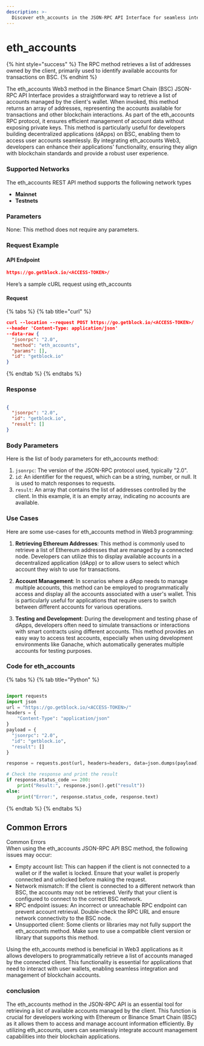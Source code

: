 ```yaml
---
description: >-
  Discover eth_accounts in the JSON-RPC API Interface for seamless interaction with Binance Smart Chain accounts.
---
```


# eth_accounts

{% hint style="success" %}
The RPC method retrieves a list of addresses owned by the client, primarily used to identify available accounts for transactions on BSC.&#x20;
{% endhint %}

The eth_accounts Web3 method in the Binance Smart Chain (BSC) JSON-RPC API Interface provides a straightforward way to retrieve a list of accounts managed by the client's wallet. When invoked, this method returns an array of addresses, representing the accounts available for transactions and other blockchain interactions. As part of the eth_accounts RPC protocol, it ensures efficient management of account data without exposing private keys. This method is particularly useful for developers building decentralized applications (dApps) on BSC, enabling them to access user accounts seamlessly. By integrating eth_accounts Web3, developers can enhance their applications' functionality, ensuring they align with blockchain standards and provide a robust user experience.

### Supported Networks

The eth_accounts REST API method supports the following network types
- **Mainnet**
- **Testnets**

### Parameters

None: This method does not require any parameters.

### Request Example

#### API Endpoint

```json
https://go.getblock.io/<ACCESS-TOKEN>/
```
Here’s a sample cURL request using eth_accounts

#### Request

{% tabs %}
{% tab title="curl" %}
```json
curl --location --request POST https://go.getblock.io/<ACCESS-TOKEN>/
--header 'Content-Type: application/json' 
--data-raw {
  "jsonrpc": "2.0",
  "method": "eth_accounts",
  "params": [],
  "id": "getblock.io"
}
```
{% endtab %}
{% endtabs %}

### Response


```json

{
  "jsonrpc": "2.0",
  "id": "getblock.io",
  "result": []
}

```

### Body Parameters

Here is the list of body parameters for eth_accounts method:

1. `jsonrpc`: The version of the JSON-RPC protocol used, typically "2.0".
2. `id`: An identifier for the request, which can be a string, number, or null. It is used to match responses to requests.
3. `result`: An array that contains the list of addresses controlled by the client. In this example, it is an empty array, indicating no accounts are available.

### Use Cases

Here are some use-cases for eth_accounts method in Web3 programming:

1. **Retrieving Ethereum Addresses**: This method is commonly used to retrieve a list of Ethereum addresses that are managed by a connected node. Developers can utilize this to display available accounts in a decentralized application (dApp) or to allow users to select which account they wish to use for transactions.

2. **Account Management**: In scenarios where a dApp needs to manage multiple accounts, this method can be employed to programmatically access and display all the accounts associated with a user's wallet. This is particularly useful for applications that require users to switch between different accounts for various operations.

3. **Testing and Development**: During the development and testing phase of dApps, developers often need to simulate transactions or interactions with smart contracts using different accounts. This method provides an easy way to access test accounts, especially when using development environments like Ganache, which automatically generates multiple accounts for testing purposes.

### Code for eth_accounts

{% tabs %}
{% tab title="Python" %}
```python

import requests
import json
url = "https://go.getblock.io/<ACCESS-TOKEN>/"
headers = {
    "Content-Type": "application/json"
}
payload = {
  "jsonrpc": "2.0",
  "id": "getblock.io",
  "result": []
}

response = requests.post(url, headers=headers, data=json.dumps(payload))

# Check the response and print the result
if response.status_code == 200:
    print("Result:", response.json().get("result"))
else:
    print("Error:", response.status_code, response.text)

```
{% endtab %}
{% endtabs %}

## Common Errors

Common Errors  
When using the eth_accounts JSON-RPC API BSC method, the following issues may occur:  
- Empty account list: This can happen if the client is not connected to a wallet or if the wallet is locked. Ensure that your wallet is properly connected and unlocked before making the request.  
- Network mismatch: If the client is connected to a different network than BSC, the accounts may not be retrieved. Verify that your client is configured to connect to the correct BSC network.  
- RPC endpoint issues: An incorrect or unreachable RPC endpoint can prevent account retrieval. Double-check the RPC URL and ensure network connectivity to the BSC node.  
- Unsupported client: Some clients or libraries may not fully support the eth_accounts method. Make sure to use a compatible client version or library that supports this method.

Using the eth_accounts method is beneficial in Web3 applications as it allows developers to programmatically retrieve a list of accounts managed by the connected client. This functionality is essential for applications that need to interact with user wallets, enabling seamless integration and management of blockchain accounts.

### conclusion

The eth_accounts method in the JSON-RPC API is an essential tool for retrieving a list of available accounts managed by the client. This function is crucial for developers working with Ethereum or Binance Smart Chain (BSC) as it allows them to access and manage account information efficiently. By utilizing eth_accounts, users can seamlessly integrate account management capabilities into their blockchain applications.
